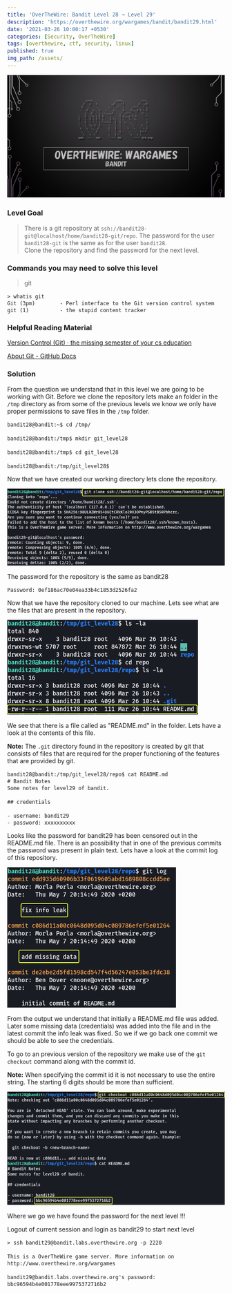 ```yaml
---
title: 'OverTheWire: Bandit Level 28 → Level 29'
description: 'https://overthewire.org/wargames/bandit/bandit29.html'
date: '2021-03-26 10:00:17 +0530'
categories: [Security, OverTheWire]
tags: [overthewire, ctf, security, linux]
published: true
img_path: /assets/
---
```


![OverTheWire Banner](images/overthewire-banner.png)

### Level Goal

> There is a git repository at `ssh://bandit28-git@localhost/home/bandit28-git/repo`. The password for the user `bandit28-git` is the same as for the user `bandit28`.  
> Clone the repository and find the password for the next level.

### Commands you may need to solve this level

> git

```
> whatis git  
Git (3pm)        - Perl interface to the Git version control system  
git (1)          - the stupid content tracker
```

### Helpful Reading Material

[Version Control (Git) · the missing semester of your cs education](https://missing.csail.mit.edu/2020/version-control/)

[About Git - GitHub Docs](https://guides.github.com/introduction/git-handbook/)

### Solution

From the question we understand that in this level we are going to be working with Git. Before we clone the repository lets make an folder in the `/tmp` directory as from some of the previous levels we know we only have proper permissions to save files in the `/tmp` folder.

```
bandit28@bandit:~$ cd /tmp/

bandit28@bandit:/tmp$ mkdir git_level28

bandit28@bandit:/tmp$ cd git_level28

bandit28@bandit:/tmp/git_level28$
```

Now that we have created our working directory lets clone the repository.

![Clone Git Repository](images/bandit-28-29/clone-git-repo.png)

The password for the repository is the same as bandit28

```
Password: 0ef186ac70e04ea33b4c1853d2526fa2
```

Now that we have the repository cloned to our machine. Lets see what are the files that are present in the repository.

![View Repo Contents|380](images/bandit-28-29/list-repo-content.png)

We see that there is a file called as "README.md" in the folder. Lets have a look at the contents of this file.

**Note:** The `.git` directory found in the repository is created by git that consists of files that are required for the proper functioning of the features that are provided by git.

```
bandit28@bandit:/tmp/git_level28/repo$ cat README.md   
# Bandit Notes  
Some notes for level29 of bandit.

## credentials

- username: bandit29  
- password: xxxxxxxxxx
```

Looks like the password for bandit29 has been censored out in the README.md file. There is an possibility that in one of the previous commits the password was present in plain text. Lets have a look at the commit log of this repository.

![View Git Logs|360](images/bandit-28-29/view-git-logs.png)

From the output we understand that initially a README.md file was added. Later some missing data (credentials) was added into the file and in the latest commit the info leak was fixed. So we if we go back one commit we should be able to see the credentials.

To go to an previous version of the repository we make use of the `git checkout` command along with the commit id.

**Note:** When specifying the commit id it is not necessary to use the entire string. The starting 6 digits should be more than sufficient.

![Checkout Previous Version of Repo](images/bandit-28-29/checkout-previous-version.png)

Where we go we have found the password for the next level !!!

Logout of current session and login as bandit29 to start next level

```
> ssh bandit29@bandit.labs.overthewire.org -p 2220

This is a OverTheWire game server. More information on http://www.overthewire.org/wargames

bandit29@bandit.labs.overthewire.org's password: bbc96594b4e001778eee9975372716b2
```